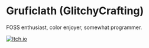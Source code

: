 # Gruficlath (GlitchyCrafting)

FOSS enthusiast, color enjoyer, somewhat programmer.

[![Itch.io](https://img.shields.io/badge/Itch-%23FF0B34.svg?style=for-the-badge&logo=Itch.io&logoColor=white)](https://gruficlath.itch.io)
